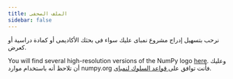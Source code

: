 ```yaml
---
title: الملف الصحفى
sidebar: false
---
```


نرحب بتسهيل إدراج مشروع نمباى عليك سواء فى بحثك الأكاديمى أو كمادة دراسية أو كعرض.

You will find several high-resolution versions of the NumPy logo [here](https://github.com/numpy/numpy/tree/main/branding/logo). وعليك أن تلاحظ أنه باستخدام موارد numpy.org فأنت توافق على[ قواعد السلوك لنمباى](/code-of-conduct).

